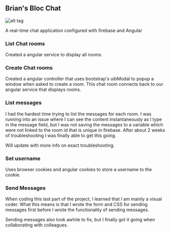 ## Brian's Bloc Chat
![alt tag](https://github.com/bl2i4n/brians-bloc-chat/blob/master/app/assets/images/bloc_chat.png)

A real-time chat application configured with firebase and Angular

### List Chat rooms

Created a angular service to display all rooms.

### Create Chat rooms

Created a angular controller that uses bootstrap's uibModal to popup a window when asked to create a room. This chat room connects back to our angular service that displays rooms.

### List messages

I had the hardest time trying to list the messages for each room. I was running into an issue where I can see the content instantaneously as I type in the message field, but I was not saving the messages to a variable which were not linked to the room id that is unique in firebase. After about 2 weeks of troubleshooting I was finally able to get this going.

Will update with more info on exact troubleshooting.


### Set username

Uses browser cookies and angular cookies to store a username to the cookie.

### Send Messages

When coding this last part of the project, I learned that I am mainly a visual coder. What this means is that I wrote the form and CSS for sending messages first before I wrote the functionality of sending messages.

Sending messages also took awhile to fix, but I finally got it going when collaborating with colleagues.
